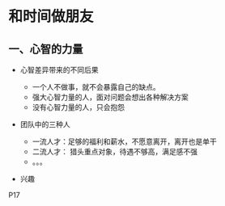 # 和时间做朋友

## 一、心智的力量
  * 心智差异带来的不同后果
    * 一个人不做事，就不会暴露自己的缺点。
    * 强大心智力量的人，面对问题会想出各种解决方案
    * 没有心智力量的人，只会抱怨
    
  * 团队中的三种人
    * 一流人才：足够的福利和薪水，不愿意离开，离开也是单干
    * 二流人才： 猎头重点对象，待遇不够高，满足感不强
    * 。。。
   
  * 兴趣
  
  P17

